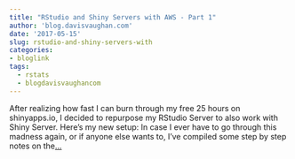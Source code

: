 ```yaml
---
title: "RStudio and Shiny Servers with AWS - Part 1"
author: 'blog.davisvaughan.com'
date: '2017-05-15'
slug: rstudio-and-shiny-servers-with
categories:
- bloglink
tags:
  - rstats
  - blogdavisvaughancom
---
```


After realizing how fast I can burn through my free 25 hours on shinyapps.io, I decided to repurpose my RStudio Server to also work with Shiny Server. Here’s my new setup: In case I ever have to go through this madness again, or if anyone else wants to, I’ve compiled some step by step notes on the[... <i class="fas fa-external-link-alt"></i>](https://blog.davisvaughan.com/post/rstudio-shiny-aws-1/)


